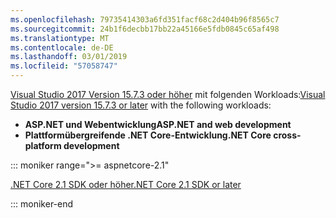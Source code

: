 ```yaml
---
ms.openlocfilehash: 79735414303a6fd351facf68c2d404b96f8565c7
ms.sourcegitcommit: 24b1f6decbb17bb22a45166e5fdb0845c65af498
ms.translationtype: MT
ms.contentlocale: de-DE
ms.lasthandoff: 03/01/2019
ms.locfileid: "57058747"
---
```

<span data-ttu-id="14b46-101">[Visual Studio 2017 Version 15.7.3 oder höher](https://visualstudio.microsoft.com/downloads/) mit folgenden Workloads:</span><span class="sxs-lookup"><span data-stu-id="14b46-101">[Visual Studio 2017 version 15.7.3 or later](https://visualstudio.microsoft.com/downloads/) with the following workloads:</span></span>

* <span data-ttu-id="14b46-102">**ASP.NET und Webentwicklung**</span><span class="sxs-lookup"><span data-stu-id="14b46-102">**ASP.NET and web development**</span></span>
* <span data-ttu-id="14b46-103">**Plattformübergreifende .NET Core-Entwicklung**</span><span class="sxs-lookup"><span data-stu-id="14b46-103">**.NET Core cross-platform development**</span></span>

::: moniker range=">= aspnetcore-2.1"

[<span data-ttu-id="14b46-104">.NET Core 2.1 SDK oder höher</span><span class="sxs-lookup"><span data-stu-id="14b46-104">.NET Core 2.1 SDK or later</span></span>](https://www.microsoft.com/net/download/windows)

::: moniker-end
